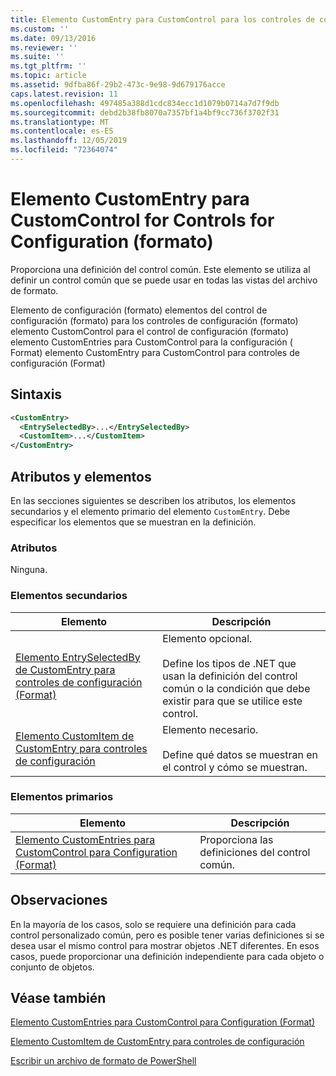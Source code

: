 ```yaml
---
title: Elemento CustomEntry para CustomControl para los controles de configuración (Format) | Microsoft Docs
ms.custom: ''
ms.date: 09/13/2016
ms.reviewer: ''
ms.suite: ''
ms.tgt_pltfrm: ''
ms.topic: article
ms.assetid: 9dfba86f-29b2-473c-9e98-9d679176acce
caps.latest.revision: 11
ms.openlocfilehash: 497485a388d1cdc834ecc1d1079b0714a7d7f9db
ms.sourcegitcommit: debd2b38fb8070a7357bf1a4bf9cc736f3702f31
ms.translationtype: MT
ms.contentlocale: es-ES
ms.lasthandoff: 12/05/2019
ms.locfileid: "72364074"
---
```

# <a name="customentry-element-for-customcontrol-for-controls-for-configuration-format"></a>Elemento CustomEntry para CustomControl for Controls for Configuration (formato)

Proporciona una definición del control común. Este elemento se utiliza al definir un control común que se puede usar en todas las vistas del archivo de formato.

Elemento de configuración (formato) elementos del control de configuración (formato) para los controles de configuración (formato) elemento CustomControl para el control de configuración (formato) elemento CustomEntries para CustomControl para la configuración ( Format) elemento CustomEntry para CustomControl para controles de configuración (Format)

## <a name="syntax"></a>Sintaxis

```xml
<CustomEntry>
  <EntrySelectedBy>...</EntrySelectedBy>
  <CustomItem>...</CustomItem>
</CustomEntry>

```

## <a name="attributes-and-elements"></a>Atributos y elementos

En las secciones siguientes se describen los atributos, los elementos secundarios y el elemento primario del elemento `CustomEntry`. Debe especificar los elementos que se muestran en la definición.

### <a name="attributes"></a>Atributos

Ninguna.

### <a name="child-elements"></a>Elementos secundarios

|Elemento|Descripción|
|-------------|-----------------|
|[Elemento EntrySelectedBy de CustomEntry para controles de configuración (Format)](./entryselectedby-element-for-customentry-for-controls-for-configuration-format.md)|Elemento opcional.<br /><br /> Define los tipos de .NET que usan la definición del control común o la condición que debe existir para que se utilice este control.|
|[Elemento CustomItem de CustomEntry para controles de configuración](./customitem-element-for-customentry-for-controls-for-configuration-format.md)|Elemento necesario.<br /><br /> Define qué datos se muestran en el control y cómo se muestran.|

### <a name="parent-elements"></a>Elementos primarios

|Elemento|Descripción|
|-------------|-----------------|
|[Elemento CustomEntries para CustomControl para Configuration (Format)](./customentries-element-for-customcontrol-for-controls-for-configuration-format.md)|Proporciona las definiciones del control común.|

## <a name="remarks"></a>Observaciones

En la mayoría de los casos, solo se requiere una definición para cada control personalizado común, pero es posible tener varias definiciones si se desea usar el mismo control para mostrar objetos .NET diferentes. En esos casos, puede proporcionar una definición independiente para cada objeto o conjunto de objetos.

## <a name="see-also"></a>Véase también

[Elemento CustomEntries para CustomControl para Configuration (Format)](./customentries-element-for-customcontrol-for-controls-for-configuration-format.md)

[Elemento CustomItem de CustomEntry para controles de configuración](./customitem-element-for-customentry-for-controls-for-configuration-format.md)

[Escribir un archivo de formato de PowerShell](./writing-a-powershell-formatting-file.md)
